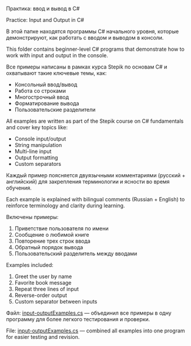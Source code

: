 Практика: ввод и вывод в C#

Practice: Input and Output in C#

В этой папке находятся программы C# начального уровня, которые демонстрируют, как работать с вводом и выводом в консоли.

This folder contains beginner-level C# programs that demonstrate how to work with input and output in the console.

Все примеры написаны в рамках курса Stepik по основам C# и охватывают такие ключевые темы, как:                                           
- Консольный ввод/вывод                                                    
- Работа со строками                                                       
- Многострочный ввод                                                      
- Форматирование вывода                                                    
- Пользовательские разделители

All examples are written as part of the Stepik course on C# fundamentals and cover key topics like:
- Console input/output
- String manipulation
- Multi-line input
- Output formatting
- Custom separators

Каждый пример поясняется двуязычными комментариями (русский + английский) для закрепления терминологии и ясности во время обучения.

Each example is explained with bilingual comments (Russian + English) to reinforce terminology and clarity during learning.

Включены примеры:                                                          
1. Приветствие пользователя по имени
2. Сообщение о любимой книге
3. Повторение трех строк ввода
4. Обратный порядок вывода
5. Пользовательский разделитель между вводами

Examples included:
1. Greet the user by name
2. Favorite book message
3. Repeat three lines of input
4. Reverse-order output
5. Custom separator between inputs

Файл: [input-outputExamples.cs](learn_CSharp/stepik/practice/input-output/input-outputExamples.cs) — объединил все примеры в одну программу для более легкого тестирования и проверки.

File: [input-outputExamples.cs](learn_CSharp/stepik/practice/input-output/input-outputExamples.cs) — combined all examples into one program for easier testing and revision.
